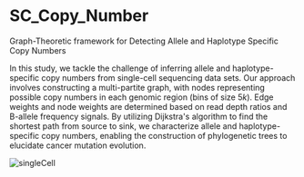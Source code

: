 # SC_Copy_Number
Graph-Theoretic framework for Detecting Allele and Haplotype Specific Copy Numbers

In this study, we tackle the challenge of inferring allele and haplotype-specific copy numbers from single-cell sequencing data sets. Our approach involves constructing a multi-partite graph, with nodes representing possible copy numbers in each genomic region (bins of size $5k$). Edge weights and node weights are determined based on read depth ratios and B-allele frequency signals. By utilizing Dijkstra's algorithm to find the shortest path from source to sink, we characterize allele and haplotype-specific copy numbers, enabling the construction of phylogenetic trees to elucidate cancer mutation evolution.


![singleCell](https://github.com/HosseinSaghaian/SC_Copy_Number/assets/22899345/41e20f31-73cc-4c3d-98ce-3e77f9814e9c)

